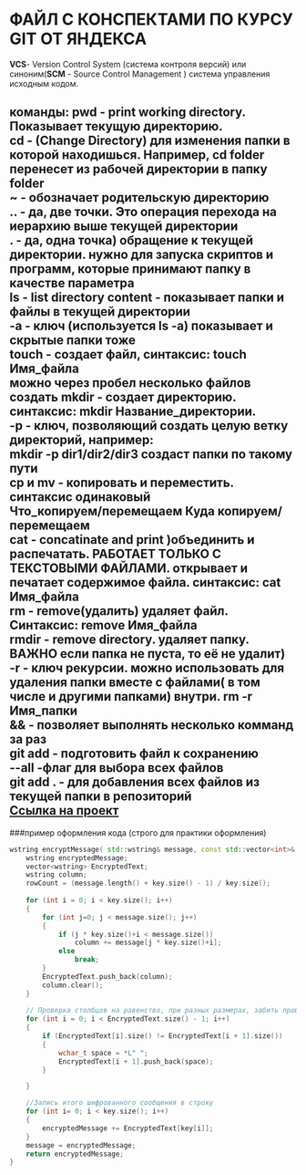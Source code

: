 # ФАЙЛ С КОНСПЕКТАМИ ПО КУРСУ GIT ОТ ЯНДЕКСА

**VCS**- Version Control System (система контроля версий)
или синоним(**SCM** - Source Control Management ) система управления исходным кодом.  

команды:
**pwd** - print working directory. Показывает текущую директорию.  
**cd** - (Change Directory) для изменения папки в которой находишься. Например, cd folder перенесет из рабочей директории в папку folder  
**~** - обозначает родительскую директорию  
**..** - да, две точки. Это операция перехода на иерархию выше текущей директории  
**.** - да, одна точка) обращение к текущей директории. нужно для запуска скриптов и программ, которые принимают папку в качестве параметра  
**ls** - list directory content - показывает папки и файлы в текущей директории  
**-a** - ключ (используется ls -a) показывает и скрытые папки тоже  
**touch** - создает файл, синтаксис:
touch Имя_файла  
можно через пробел несколько файлов создать
**mkdir** - создает директорию. синтаксис:
mkdir Название_директории.  
**-p** - ключ, позволяющий создать целую ветку директорий, например:  
**mkdir** -p dir1/dir2/dir3 создаст папки по такому пути  
**cp** и **mv** - копировать и переместить. синтаксис одинаковый  
Что_копируем/перемещаем Куда копируем/перемещаем  
**cat** - concatinate and print )объединить и распечатать. РАБОТАЕТ ТОЛЬКО С ТЕКСТОВЫМИ ФАЙЛАМИ. открывает и печатает содержимое файла. синтаксис:
cat Имя_файла  
**rm** - remove(удалить) удаляет файл.
Синтаксис: remove Имя_файла  
**rmdir** - remove directory. удаляет папку.
**ВАЖНО** если папка не пуста, то её не удалит)  
**-r** - ключ рекурсии. можно использовать для удаления папки вместе с файлами( в том числе и другими папками) внутри.
rm -r Имя_папки  
**&&** - позволяет выполнять несколько комманд за раз  
**git add** - подготовить файл к сохранению  
**--all** -флаг для выбора всех файлов  
**git add .** - для добавления всех файлов из текущей папки в репозиторий  
[Ссылка на проект](https://github.com/Masslocalnik/project-to-share)  
--
###пример оформления кода (строго для практики оформления)  
```C++
wstring encryptMessage( std::wstring& message, const std::vector<int>& key) {
    wstring encryptedMessage;
    vector<wstring> EncryptedText;
    wstring column;
    rowCount = (message.length() + key.size() - 1) / key.size();
    
    for (int i = 0; i < key.size(); i++)
    {
        for (int j=0; j < message.size(); j++)
        {
            if (j * key.size()+i < message.size())
                column += message[j * key.size()+i];
            else
                break;
        }
        EncryptedText.push_back(column);
        column.clear();
    }
 
    // Проверка столбцов на равенcтво, при разных размерах, забить пробелами
    for (int i = 0; i < EncryptedText.size() - 1; i++)
    {
        if (EncryptedText[i].size() != EncryptedText[i + 1].size())
        {
            wchar_t space = *L" ";
            EncryptedText[i + 1].push_back(space);
        }

    }

    //Запись итого шифрованного сообщения в строку
    for (int i= 0; i < key.size(); i++)
    {
        encryptedMessage += EncryptedText[key[i]];
    }
    message = encryptedMessage;
    return encryptedMessage;
}
```
